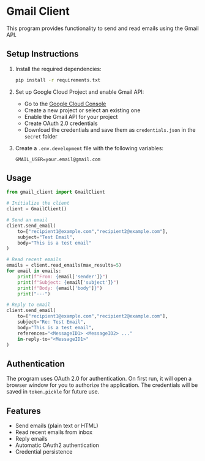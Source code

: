 # Gmail Client

This program provides functionality to send and read emails using the Gmail API.

## Setup Instructions

1. Install the required dependencies:
   ```bash
   pip install -r requirements.txt
   ```

2. Set up Google Cloud Project and enable Gmail API:
   - Go to the [Google Cloud Console](https://console.cloud.google.com/)
   - Create a new project or select an existing one
   - Enable the Gmail API for your project
   - Create OAuth 2.0 credentials
   - Download the credentials and save them as `credentials.json` in the `secret` folder


3. Create a `.env.development` file with the following variables:
   ```
   GMAIL_USER=your.email@gmail.com
   ```

## Usage

```python
from gmail_client import GmailClient

# Initialize the client
client = GmailClient()

# Send an email
client.send_email(
    to=["recipient1@example.com","recipient2@example.com"],
    subject="Test Email",
    body="This is a test email"
)

# Read recent emails
emails = client.read_emails(max_results=5)
for email in emails:
    print(f"From: {email['sender']}")
    print(f"Subject: {email['subject']}")
    print(f"Body: {email['body']}")
    print("---")

# Reply to email
client.send_email(
    to=["recipient1@example.com","recipient2@example.com"],
    subject="Re: Test Email",
    body="This is a test email",
    references="<MessageID1> <MessageID2> ..."
    in-reply-to="<MessageID1>"
)
```

## Authentication

The program uses OAuth 2.0 for authentication. On first run, it will open a browser window for you to authorize the application. The credentials will be saved in `token.pickle` for future use.

## Features

- Send emails (plain text or HTML)
- Read recent emails from inbox
- Reply emails
- Automatic OAuth2 authentication
- Credential persistence
